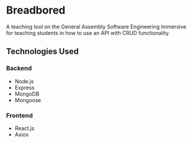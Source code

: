 # Breadbored

A teaching tool on the General Assembly Software Engineering Immersive for teaching students in how to use an API with CRUD functionality.

## Technologies Used
### Backend
- Node.js
- Express
- MongoDB
- Mongoose

### Frontend
- React.js
- Axios
